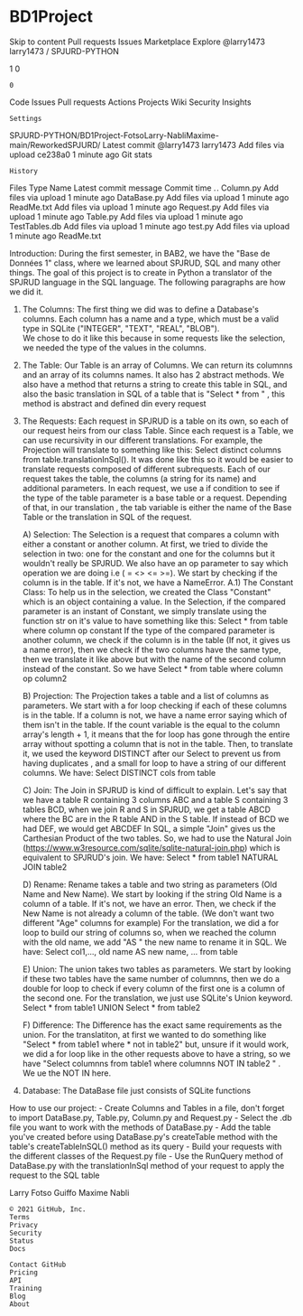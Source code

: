 # BD1Project

Skip to content
Pull requests
Issues
Marketplace
Explore
@larry1473
larry1473 /
SPJURD-PYTHON

1
0

    0

Code
Issues
Pull requests
Actions
Projects
Wiki
Security
Insights

    Settings

SPJURD-PYTHON/BD1Project-FotsoLarry-NabliMaxime-main/ReworkedSPJURD/
Latest commit
@larry1473
larry1473 Add files via upload
ce238a0
1 minute ago
Git stats

    History

Files
Type
Name
Latest commit message
Commit time
. .
Column.py
Add files via upload
1 minute ago
DataBase.py
Add files via upload
1 minute ago
ReadMe.txt
Add files via upload
1 minute ago
Request.py
Add files via upload
1 minute ago
Table.py
Add files via upload
1 minute ago
TestTables.db
Add files via upload
1 minute ago
test.py
Add files via upload
1 minute ago
ReadMe.txt

Introduction:
During the first semester, in BAB2, we have the "Base de Données 1" class, where we learned about SPJRUD, SQL and many other things.
The goal of this project is to create in Python a translator of the SPJRUD language in the SQL language. The following paragraphs are how we did it.

1) The Columns:
    The first thing we did was to define a Database's columns. Each column has a name and a type, which must be a valid type in SQLite ("INTEGER", "TEXT", "REAL", "BLOB").     
    We chose to do it like this because in some requests like the selection, we needed the type of the values in the columns.

2) The Table:
    Our Table is an array of Columns. We can return its columnns and an array of its columns names. It also has 2 abstract methods. We also have a method that returns a string to create this table in SQL, and also
    the basic translation in SQL of a table that is "Select * from " , this method is abstract and defined din every request

3) The Requests:
    Each request in SPJRUD is a table on its own, so each of our request heirs from our class Table.  Since each request is a Table, we can use recursivity in our different translations.
    For example, the Projection will translate to something like this: Select distinct columns from table.translationInSql(). It was done like this so it would be easier to translate
    requests composed of different subrequests. Each of our request takes the table, the columns (a string for its name) and additional parameters.
    In each request, we use a if condition to see if the type of the table parameter is a base table or a request. Depending of that, in our translation , the tab variable is either
    the name of the Base Table or the translation in SQL of the request.

    A) Selection:
        The Selection is a request that compares a column with either a constant or another column. At  first, we tried to divide the selection in two: one for the constant and
        one for the columns but it wouldn't really be SPJRUD.  We also have an op parameter to say which operation we are doing i.e  ( = <> <= >=).
        We start by checking if the column is in the table. If it's not, we have a NameError.
        A.1) The Constant Class:
            To help us in the selection, we created the Class "Constant" which is an object containing a value. 
        In the Selection, if the compared parameter is an instant of Constant, we simply translate using the function str on it's value to have something like this:
        Select * from table where column op constant 
        If the type of the compared parameter is another column, we check if the column is in the table (If not, it gives us a name error), 
        then we check if the two columns have the same type, then we translate it like above but with the name of the second column instead of the constant.
        So we have Select * from table where column op column2
    
    B) Projection:
        The Projection takes a table and a list of columns as parameters. We start with a for loop checking if each of these columns is in the table. If a column is not, we have
        a name error saying which of them isn't in the table. If the count variable is the equal to the column array's length + 1, it means that the for loop has gone through
        the entire array without spotting a column that is not in the table.
        Then, to translate it, we used the keyword DISTINCT after our Select to prevent us from having duplicates , and a small for loop to have a string of our different columns.
        We have:
        Select DISTINCT cols from table  

    C) Join:
        The Join in SPJRUD is kind of difficult to explain. Let's say that we have a table R containing 3 columns ABC and a table S containing 3 tables BCD, when we join 
        R and S in SPJRUD, we get a table ABCD where the BC are in the R table AND in the S table. If instead of BCD we had DEF, we would get ABCDEF
        In SQL, a simple "Join" gives us the Carthesian Product of the two tables.
        So, we had to use the Natural Join  (https://www.w3resource.com/sqlite/sqlite-natural-join.php) which is equivalent to SPJRUD's join.
        We have:
        Select * from table1 NATURAL JOIN table2

    D) Rename: 
        Rename takes a table and two string as parameters (Old Name and New Name). We start by looking if the string Old Name is a column of a table. If it's not, we have an error.
        Then, we check if the New Name is not already a column of the table. (We don't want two different "Age" columns for example)
        For the translation, we did a for loop to build our string of columns so, when we reached the column with the old name, we add "AS " the new name to rename it in SQL.
        We have:
        Select col1,..., old name AS new name, ... from table
    
    E) Union:
        The union takes two tables as parameters. 
        We start by looking if these two tables have the same number of columnns, then we do a double for loop to check if every column of the first one is a column of the second
        one.
        For the translation, we just use SQLite's Union keyword.
        Select * from table1 UNION Select * from table2

    F) Difference:
        The Difference has the exact same requirements as the union.
        For the translatiton, at first we wanted to do something like "Select * from table1 where * not in table2" but, unsure if it would work, we did a for loop like in the other
        requests above to have a string, so we have "Select columnns from table1 where columnns NOT IN table2 " . We ue the NOT IN here.
        

4) Database:
    The DataBase file just consists of SQLite functions


How to use our project:
    - Create Columns and Tables in a file, don't forget to import DataBase.py, Table.py, Column.py and Request.py
    - Select the .db  file you want to work with the methods of DataBase.py
    - Add the table you've created before using DataBase.py's createTable method with the table's createTableInSQL() method as its query
    - Build your requests with the different classes of the Request.py file
    - Use the RunQuery method of DataBase.py with the translationInSql method of your request to apply the request to the SQL table 


Larry Fotso Guiffo
Maxime Nabli


    © 2021 GitHub, Inc.
    Terms
    Privacy
    Security
    Status
    Docs

    Contact GitHub
    Pricing
    API
    Training
    Blog
    About

